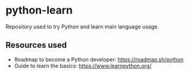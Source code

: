 # python-learn

Repository used to try Python and learn main language usage.

## Resources used

- Roadmap to become a Python developer: https://roadmap.sh/python
- Guide to learn the basics: https://www.learnpython.org/
